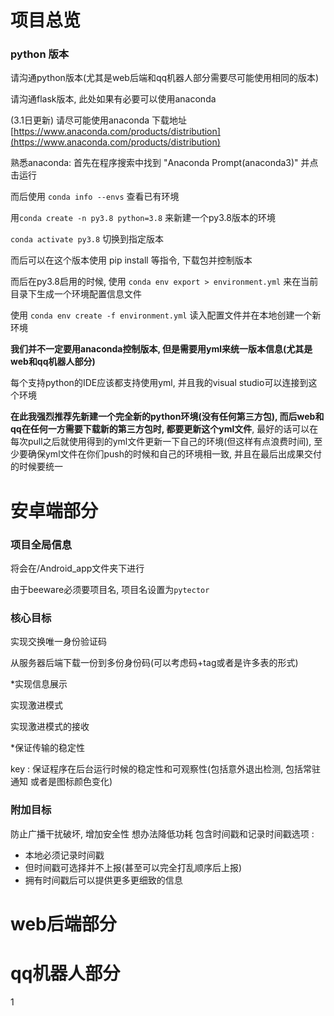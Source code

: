 # 项目总览

### python 版本

请沟通python版本(尤其是web后端和qq机器人部分需要尽可能使用相同的版本)

请沟通flask版本, 此处如果有必要可以使用anaconda

(3.1日更新) 请尽可能使用anaconda 下载地址 [https://www.anaconda.com/products/distribution](https://www.anaconda.com/products/distribution) 

熟悉anaconda: 首先在程序搜索中找到 "Anaconda Prompt(anaconda3)" 并点击运行

而后使用 `conda info --envs` 查看已有环境

用`conda create -n py3.8 python=3.8` 来新建一个py3.8版本的环境

`conda activate py3.8` 切换到指定版本

而后可以在这个版本使用 pip install 等指令, 下载包并控制版本

而后在py3.8启用的时候, 使用 `conda env export > environment.yml` 来在当前目录下生成一个环境配置信息文件

使用 `conda env create -f environment.yml` 读入配置文件并在本地创建一个新环境

**我们并不一定要用anaconda控制版本, 但是需要用yml来统一版本信息(尤其是web和qq机器人部分)**

每个支持python的IDE应该都支持使用yml, 并且我的visual studio可以连接到这个环境

**在此我强烈推荐先新建一个完全新的python环境(没有任何第三方包), 而后web和qq在任何一方需要下载新的第三方包时, 都要更新这个yml文件**, 最好的话可以在每次pull之后就使用得到的yml文件更新一下自己的环境(但这样有点浪费时间), 至少要确保yml文件在你们push的时候和自己的环境相一致, 并且在最后出成果交付的时候要统一


# 安卓端部分

### 项目全局信息

将会在/Android_app文件夹下进行

由于beeware必须要项目名, 项目名设置为`pytector`

### 核心目标

实现交换唯一身份验证码

从服务器后端下载一份到多份身份码(可以考虑码+tag或者是许多表的形式)

\*实现信息展示

实现激进模式

实现激进模式的接收

\*保证传输的稳定性

key : 保证程序在后台运行时候的稳定性和可观察性(包括意外退出检测, 包括常驻通知 或者是图标颜色变化)

### 附加目标

防止广播干扰破坏, 增加安全性
想办法降低功耗
包含时间戳和记录时间戳选项 :
- 本地必须记录时间戳
- 但时间戳可选择并不上报(甚至可以完全打乱顺序后上报)
- 拥有时间戳后可以提供更多更细致的信息



# web后端部分


# qq机器人部分
1